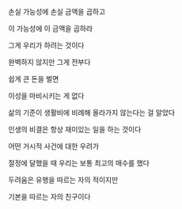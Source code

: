손실 가능성에 손실 금액을 곱하고

이 가능성에 이 금액을 곱하라

그게 우리가 하려는 것이다

완벽하지 않지만 그게 전부다

쉽게 큰 돈을 벌면

이성을 마비시키는 게 없다

삶의 기준이 생활비에 비례해 올라가지 않는다는 걸 알았다

인생의 비결은 항상 재미있는 일을 하는 것이다

어떤 거시적 사건에 대한 우려가

절정에 달했을 때 우리는 보통 최고의 매수를 했다

두려움은 유행을 따르는 자의 적이지만

기본을 따르는 자의 친구이다

